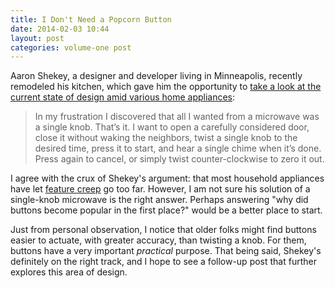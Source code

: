 ```yaml
---
title: I Don't Need a Popcorn Button
date: 2014-02-03 10:44
layout: post
categories: volume-one post
---
```

Aaron Shekey, a designer and developer living in Minneapolis, recently remodeled his kitchen, which gave him the opportunity to [take a look at the current state of design amid various home appliances](http://www.aaronshekey.com/posts/the-hot-dog-button/):

> In my frustration I discovered that all I wanted from a microwave was a single knob. That’s it. I want to open a carefully considered door, close it without waking the neighbors, twist a single knob to the desired time, press it to start, and hear a single chime when it’s done. Press again to cancel, or simply twist counter-clockwise to zero it out.

I agree with the crux of Shekey's argument: that most household appliances have let [feature creep](http://en.wikipedia.org/wiki/Feature_creep) go too far. However, I am not sure his solution of a single-knob microwave is the right answer. Perhaps answering "why did buttons become popular in the first place?" would be a better place to start.

Just from personal observation, I notice that older folks might find buttons easier to actuate, with greater accuracy, than twisting a knob. For them, buttons have a very important _practical_ purpose. That being said, Shekey's definitely on the right track, and I hope to see a follow-up post that further explores this area of design.